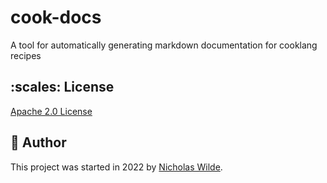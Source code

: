 # cook-docs

A tool for automatically generating markdown documentation for cooklang recipes

## :scales: License

[Apache 2.0 License](../LICENSE)

## :pencil: Author

This project was started in 2022 by [Nicholas Wilde].

[Nicholas Wilde]: https://github.com/nicholaswilde/
